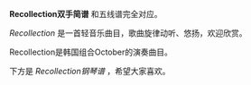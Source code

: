 

**Recollection双手简谱** 和五线谱完全对应。

_Recollection_ 是一首轻音乐曲目，歌曲旋律动听、悠扬，欢迎欣赏。

Recollection是韩国组合October的演奏曲目。

下方是 _Recollection钢琴谱_ ，希望大家喜欢。

